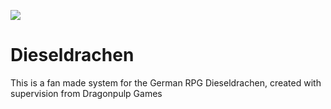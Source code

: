![](https://img.shields.io/badge/Foundry-v11-informational)

# Dieseldrachen
This is a fan made system for the German RPG Dieseldrachen, created with supervision from Dragonpulp Games
